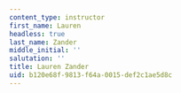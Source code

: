 ```yaml
---
content_type: instructor
first_name: Lauren
headless: true
last_name: Zander
middle_initial: ''
salutation: ''
title: Lauren Zander
uid: b120e68f-9813-f64a-0015-def2c1ae5d8c
---
```

